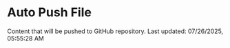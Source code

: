 # Auto Push File

Content that will be pushed to GitHub repository.
Last updated: 07/26/2025, 05:55:28 AM